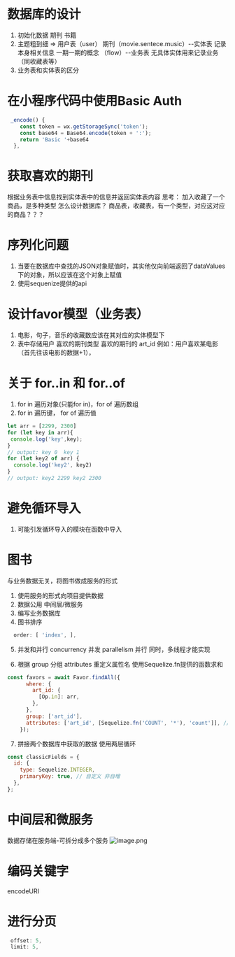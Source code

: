 <!--
 * @Author: your name
 * @Date: 2020-03-31 23:55:53
 * @LastEditTime: 2020-04-14 21:39:50
 * @LastEditors: Please set LastEditors
 * @Description: In User Settings Edit
 * @FilePath: \island-node\note.md
 -->

# 数据库的设计
<!-- 面向对象 model class -->
1. 初始化数据 期刊 书籍
2. 主题粗到细
=>
  用户表（user）
  期刊（movie.sentece.music）--实体表 记录本身相关信息
  一期一期的概念 （flow）--业务表 无具体实体用来记录业务（同收藏表等）
3. 业务表和实体表的区分

# 在小程序代码中使用Basic Auth
```js
 _encode() {
    const token = wx.getStorageSync('token');
    const base64 = Base64.encode(token + ':');
    return 'Basic '+base64
  },
```

# 获取喜欢的期刊
  根据业务表中信息找到实体表中的信息并返回实体表内容
  思考： 加入收藏了一个商品，是多种类型 怎么设计数据库？
  商品表，收藏表，有一个类型，对应这对应的商品？？？

# 序列化问题
1. 当要在数据库中查找的JSON对象赋值时，其实他仅向前端返回了dataValues下的对象，所以应该在这个对象上赋值
2. 使用sequenize提供的api 

# 设计favor模型（业务表）
1. 电影，句子，音乐的收藏数应该在其对应的实体模型下
2. 表中存储用户 喜欢的期刊类型 喜欢的期刊的 art_id
例如：用户喜欢某电影（首先往该电影的数据+1），

# 关于 for..in 和 for..of
1. for in 遍历对象(只能for in)，for of 遍历数组
2. for in 遍历键， for of 遍历值
```js
let arr = [2299, 2300]
for (let key in arr){
 console.log('key',key);
}
// output: key 0  key 1
for (let key2 of arr) {
  console.log('key2', key2)
}
// output: key2 2299 key2 2300
```
# 避免循环导入
1. 可能引发循环导入的模块在函数中导入

# 图书
与业务数据无关，将图书做成服务的形式
1. 使用服务的形式向项目提供数据
2. 数据公用
   中间层/微服务
3. 编写业务数据库
4. 图书排序
```js
  order: [ 'index', ],
```
5. 并发和并行
concurrency 并发
parallelism 并行 同时，多线程才能实现
<!-- cpu 密集型操作 -->
<!-- 资源密集型操作 -->
6. 根据 group 分组
attributes 重定义属性名
使用Sequelize.fn提供的函数求和
```js
const favors = await Favor.findAll({
      where: {
        art_id: {
          [Op.in]: arr,
        },
      },
      group: ['art_id'],
      attributes: ['art_id', [Sequelize.fn('COUNT', '*'), 'count']], // Sequenize 求和（数组length）求总和：SUM
    });
```
7. 拼接两个数据库中获取的数据
使用两层循环
```js
const classicFields = {
  id: {
    type: Sequelize.INTEGER,
    primaryKey: true, // 自定义 非自增
  },
};
```

# 中间层和微服务
  数据存储在服务端-可拆分成多个服务
![image.png](https://i.loli.net/2020/04/11/5XcvrzPG9kBowND.png)

# 编码关键字
encodeURI

# 进行分页
```js
 offset: 5,
 limit: 5,
```
 
# 